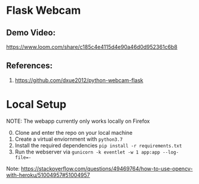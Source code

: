# Flask Webcam

## Demo Video: 
https://www.loom.com/share/c185c4e4115d4e90a46d0d952361c6b8

## References: 
1. https://github.com/dxue2012/python-webcam-flask

# Local Setup

NOTE: The webapp currently only works locally on Firefox

0. Clone and enter the repo on your local machine
1. Create a virtual enviornment with `python3.7`
2. Install the required dependencies `pip install -r requirements.txt`
4. Run the webserver via `gunicorn -k eventlet -w 1 app:app --log-file=-`


Note: https://stackoverflow.com/questions/49469764/how-to-use-opencv-with-heroku/51004957#51004957
